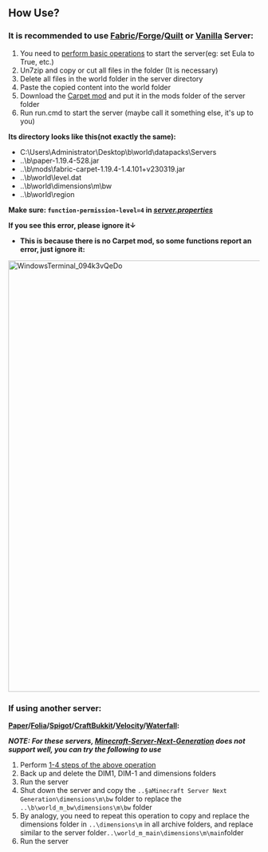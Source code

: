 ## How Use?

### It is recommended to use [Fabric](https://fabricmc.net/use/server/)/[Forge](https://files.minecraftforge.net/net/minecraftforge/forge/)/[Quilt](https://quiltmc.org/en/install/server/) or [Vanilla](https://www.minecraft.net/en-us/download/server) Server:

1. You need to [perform basic operations](https://minecraft.fandom.com/wiki/Tutorials/Setting_up_a_server) to start the server(eg: set Eula to True, etc.)
2. Un7zip and copy or cut all files in the folder (It is necessary)
3. Delete all files in the world folder in the server directory
4. Paste the copied content into the world folder
5. Download the [Carpet mod](https://modrinth.com/mod/carpet) and put it in the mods folder of the server folder
6. Run run.cmd to start the server (maybe call it something else, it's up to you)

**Its directory looks like this(not exactly the same):**

- C:\Users\Administrator\Desktop\b\world\datapacks\Servers
- ..\b\paper-1.19.4-528.jar
- ..\b\mods\fabric-carpet-1.19.4-1.4.101+v230319.jar
- ..\b\world\level.dat
- ..\b\world\dimensions\m\bw
- ..\b\world\region

**Make sure: `function-permission-level=4` in [_server.properties_](https://minecraft.fandom.com/wiki/Server.properties)**

**If you see this error, please ignore it↓**
- **This is because there is no Carpet mod, so some functions report an error, just ignore it:**
<img width="865" alt="WindowsTerminal_094k3vQeDo" src="https://github.com/LingLing1301/Minecraft-Server-Next-Generation/assets/65935235/c888409b-96ac-445a-9920-e11f923acbe1">

### If using another server:

**[Paper](https://papermc.io/downloads/paper)/[Folia](https://papermc.io/software/folia)/[Spigot](https://getbukkit.org/download/spigot)/[CraftBukkit](https://getbukkit.org/download/craftbukkit)/[Velocity](https://papermc.io/downloads/velocity)/[Waterfall](https://papermc.io/downloads/waterfall):**

**_NOTE: For these servers, [Minecraft-Server-Next-Generation](README.md) does not support well, you can try the following to use_**

1. Perform [1-4 steps of the above operation](#how-use)
5. Back up and delete the DIM1, DIM-1 and dimensions folders
6. Run the server
7. Shut down the server and copy the `..§aMinecraft Server Next Generation\dimensions\m\bw` folder to replace the `..\b\world_m_bw\dimensions\m\bw` folder
8. By analogy, you need to repeat this operation to copy and replace the dimensions folder in `..\dimensions\m` in all archive folders, and replace similar to the server folder`..\world_m_main\dimensions\m\main`folder
9. Run the server



















